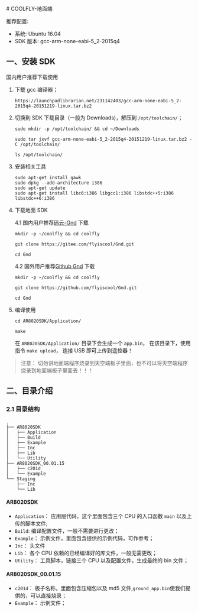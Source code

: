 ﻿﻿# COOLFLY-地面端


推荐配置:

+ 系统: Ubuntu 16.04
+ SDK 版本: gcc-arm-none-eabi-5_2-2015q4

## 一、安装 SDK 

国内用户推荐下载使用

1.  下载 gcc 编译器；

    ```
    https://launchpadlibrarian.net/231142403/gcc-arm-none-eabi-5_2-2015q4-20151219-linux.tar.bz2 
    ```
    
2. 切换到 SDK 下载目录（一般为 Downloads)，解压到 `/opt/toolchain/`；
    
    ```
    sudo mkdir -p /opt/toolchain/ && cd ~/Downloads 
    
    sudo tar jxvf gcc-arm-none-eabi-5_2-2015q4-20151219-linux.tar.bz2 -C /opt/toolchain/
    
    ls /opt/toolchain/
    ```
3. 安装相关工具
    
    ```
    sudo apt-get install gawk
    sudo dpkg --add-architecture i386
    sudo apt-get update
    sudo apt-get install libc6:i386 libgcc1:i386 libstdc++5:i386 libstdc++6:i386
    ```
4. 下载地面 SDK

    4.1 国内用户推荐[码云-Gnd](https://gitee.com/flyiscool/Gnd) 下载 
    
    ```
    mkdir -p ~/coolfly && cd coolfly
    
    git clone https://gitee.com/flyiscool/Gnd.git
    
    cd Gnd
    ```
    
    4.2 国外用户推荐[Github Gnd](https://github.com/flyiscool/Gnd) 下载
    
    ```
    mkdir -p ~/coolfly && cd coolfly
    
    git clone https://github.com/flyiscool/Gnd.git
    
    cd Gnd
    ```
    
5. 编译使用
    
    ```
    cd AR8020SDK/Application/
    
    make
    ```
    在 `AR8020SDK/Application/` 目录下会生成一个 `app.bin`， 在该目录下，使用指令 `make upload`， 连接 USB 即可上传到遥控器！

> 注意： 切勿讲地面端程序烧录到天空端板子里面，也不可以将天空端程序烧录到地面端板子里面去！！！
    
## 二、目录介绍

### 2.1 目录结构
```
.
├── AR8020SDK
│   ├── Application
│   ├── Build
│   ├── Example
│   ├── Inc
│   ├── Lib
│   └── Utility
├── AR8020SDK_00.01.15
│   ├── c201d
│   └── Example
└── Staging
    ├── Inc
    └── Lib
```

#### AR8020SDK
+ `Application`： 应用层代码，这个里面包含三个 CPU 的入口函数 `main` 以及上传的脚本文件;
+ `Build`: 编译配置文件，一般不需要进行更改；
+ `Example`： 示例文件，里面包含提供的示例代码，可作参考；
+ `Inc`： 头文件
+ `Lib`： 各个 CPU 依赖的已经编译好的库文件，一般无需更改；
+ `Utility`： 工具脚本，链接三个 CPU 以及配置文件，生成最终的 bin 文件；

#### AR8020SDK_00.01.15
+ `c201d`： 板子名称，里面包含压缩包以及 md5 文件,`ground_app.bin`使我们提供的，可以直接烧录；
+ `Example`： 示例文件；